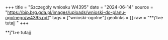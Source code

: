 +++
title = "Szczegóły wniosku W4395"
date = "2024-06-14"
source = "https://bip.brg.gda.pl/images/uploads/wnioski-do-planu-ogolnego/w4395.pdf"
tags = ["wnioski-ogolne"]
geolinks = []
raw = "**j'I>e tutajj "
+++

**j"I>e tutajj



